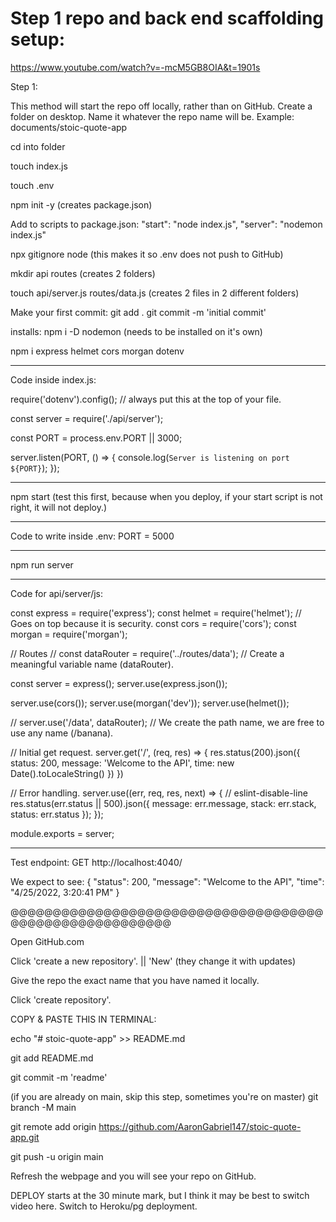 # Step 1 repo and back end scaffolding setup: 
https://www.youtube.com/watch?v=-mcM5GB8OIA&t=1901s


Step 1:

This method will start the repo off locally, rather than on GitHub.
Create a folder on desktop. Name it whatever the repo name will be.
Example: documents/stoic-quote-app


cd into folder


touch index.js


touch .env


npm init -y (creates package.json) 


Add to scripts to package.json:
    "start": "node index.js",
    "server": "nodemon index.js"


npx gitignore node (this makes it so .env does not push to GitHub)


mkdir api routes (creates 2 folders)


touch api/server.js routes/data.js (creates 2 files in 2 different folders)


Make your first commit:
git add .
git commit -m 'initial commit'


installs:
npm i -D nodemon (needs to be installed on it's own)


npm i express helmet cors morgan dotenv


_________________________________


Code inside index.js:


require('dotenv').config();  // always put this at the top of your file.

const server = require('./api/server');

const PORT = process.env.PORT || 3000;



server.listen(PORT, () => {
    console.log(`Server is listening on port ${PORT}`);
});


__________________________________



npm start (test this first, because when you deploy, if your start script is not right, it will not deploy.)



_______________________________________


Code to write inside .env:
PORT = 5000


_______________________________________


npm run server


_______________________________________


Code for api/server/js:


const express = require('express');
const helmet = require('helmet');   // Goes on top because it is security. 
const cors = require('cors');
const morgan = require('morgan');

// Routes
// const dataRouter = require('../routes/data');  // Create a meaningful variable name (dataRouter).

const server = express();
server.use(express.json());

server.use(cors());
server.use(morgan('dev'));
server.use(helmet());

// server.use('/data', dataRouter); // We create the path name, we are free to use any name (/banana).


// Initial get request.
server.get('/', (req, res) => {
    res.status(200).json({
        status: 200,
        message: 'Welcome to the API',
        time: new Date().toLocaleString()
    })
})


// Error handling.
server.use((err, req, res, next) => { // eslint-disable-line
    res.status(err.status || 500).json({
        message: err.message,
        stack: err.stack,
        status: err.status
    });
});


module.exports = server;



______________________________________________




Test endpoint: 
GET http://localhost:4040/

We expect to see:
{
  "status": 200,
  "message": "Welcome to the API",
  "time": "4/25/2022, 3:20:41 PM"
}



@@@@@@@@@@@@@@@@@@@@@@@@@@@@@@@@@@@@@@@@@@@@@@@@@@@@@@@@


Open GitHub.com


Click 'create a new repository'. || 'New' (they change it with updates)


Give the repo the exact name that you have named it locally.


Click 'create repository'.


COPY & PASTE THIS IN TERMINAL:


echo "# stoic-quote-app" >> README.md


git add README.md


git commit -m 'readme'


(if you are already on main, skip this step, sometimes you're on master)
git branch -M main  


git remote add origin https://github.com/AaronGabriel147/stoic-quote-app.git


git push -u origin main



Refresh the webpage and you will see your repo on GitHub. 




DEPLOY starts at the 30 minute mark, but I think it may be best to switch video here.
Switch to Heroku/pg deployment.